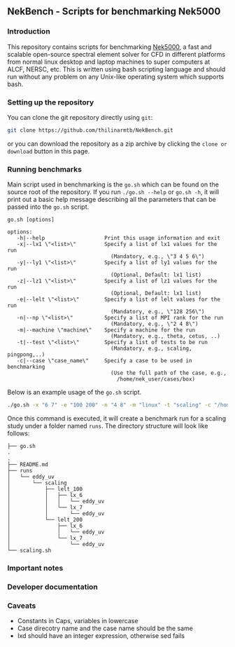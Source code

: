 ## NekBench - Scripts for benchmarking Nek5000
### Introduction

This repository contains scripts for benchmarking [Nek5000](https://nek5000.mcs.anl.gov/), a fast and scalable open-source
spectral element solver for CFD in different platforms from normal linux desktop and laptop
machines to super computers at ALCF, NERSC, etc. This is written using bash scripting language
and should run without any problem on any Unix-like operating system which supports bash.

### Setting up the repository

You can clone the git repository directly using `git`:
```bash
git clone https://github.com/thilinarmtb/NekBench.git
```
or you can download the repository as a zip archive by clicking the `clone or download` button
in this page.

### Running benchmarks

Main script used in benchmarking is the ``go.sh`` which can be found on the source root of the
repository. If you run ``./go.sh --help`` or ``go.sh -h``, it will print out a basic help message
describing all the parameters that can be passed into the ``go.sh`` script.

```
go.sh [options]

options:
   -h|--help                   Print this usage information and exit
   -x|--lx1 \"<list>\"         Specify a list of lx1 values for the run
                                 (Mandatory, e.g., \"3 4 5 6\")
   -y|--ly1 \"<list>\"         Specify a list of ly1 values for the run
                                 (Optional, Default: lx1 list)
   -z|--lz1 \"<list>\"         Specify a list of lz1 values for the run
                                 (Optional, Default: lx1 list)
   -e|--lelt \"<list>\"        Specify a list of lelt values for the run
                                 (Mandatory, e.g., \"128 256\")
   -n|--np \"<list>\"          Specify a list of MPI rank for the run
                                 (Mandatory, e.g., \"2 4 8\")
   -m|--machine \"machine\"    Specify a machine for the run
                                 (Mandatory, e.g., theta, cetus, ..)
   -t|--test \"<list>\"        Specify a list of tests to be run
                                 (Mandatory, e.g., scaling, pingpong,..)
   -c|--case \"case_name\"     Specify a case to be used in benchmarking
                                 (Use the full path of the case, e.g.,
                                   /home/nek_user/cases/box)
```

Below is an example usage of the ``go.sh`` script.

```sh
./go.sh -x "6 7" -e "100 200" -n "4 8" -m "linux" -t "scaling" -c "/home/foo/NekTests/eddy_uv"
```
Once this command is executed, it will create a benchmark run for a scaling study under a
folder named ``runs``. The directory structure will look like follows:
```
├── go.sh
.
.
├── README.md
├── runs
│   └── eddy_uv
│       └── scaling
│           ├── lelt_100
│           │   ├── lx_6
│           │   │   └── eddy_uv
│           │   └── lx_7
│           │       └── eddy_uv
│           └── lelt_200
│               ├── lx_6
│               │   └── eddy_uv
│               └── lx_7
│                   └── eddy_uv
└── scaling.sh
```

### Important notes

### Developer documentation

### Caveats
* Constants in Caps, variables in lowercase
* Case direcotry name and the case name should be the same
* lxd should have an integer expression, otherwise sed fails

